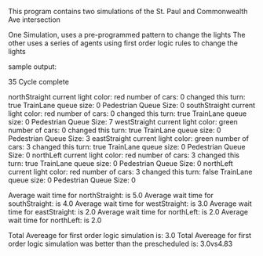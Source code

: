 This program contains two simulations of the St. Paul and Commonwealth Ave intersection

One Simulation, uses a pre-programmed pattern to change the lights
The other uses a series of agents using first order logic rules to change the lights

sample output:

35 Cycle complete

northStraight current light color: red number of cars: 0 changed this turn: true TrainLane queue size: 0 Pedestrian Queue Size: 0
southStraight current light color: red number of cars: 0 changed this turn: true TrainLane queue size: 0 Pedestrian Queue Size: 7
westStraight current light color: green number of cars: 0 changed this turn: true TrainLane queue size: 0 Pedestrian Queue Size: 3
eastStraight current light color: green number of cars: 3 changed this turn: true TrainLane queue size: 0 Pedestrian Queue Size: 0
northLeft current light color: red number of cars: 3 changed this turn: true TrainLane queue size: 0 Pedestrian Queue Size: 0
northLeft current light color: red number of cars: 3 changed this turn: false TrainLane queue size: 0 Pedestrian Queue Size: 0


Average wait time for northStraight: is 5.0
Average wait time for southStraight: is 4.0
Average wait time for westStraight: is 3.0
Average wait time for eastStraight: is 2.0
Average wait time for northLeft: is 2.0
Average wait time for northLeft: is 2.0


Total Avereage for first order logic simulation is: 3.0
Total Avereage for first order logic simulation was better than the prescheduled is: 3.0vs4.83
